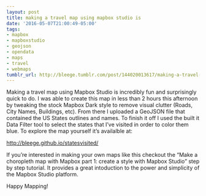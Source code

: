 ```yaml
---
layout: post
title: making a travel map using mapbox studio is
date: '2016-05-07T21:00:49-05:00'
tags:
- mapbox
- mapboxstudio
- geojson
- opendata
- maps
- travel
- webmaps
tumblr_url: http://bleege.tumblr.com/post/144020013617/making-a-travel-map-using-mapbox-studio-is
---
```

Making a travel map using Mapbox Studio is incredibly fun and surprisingly quick to do.  I was able to create this map in less than 2 hours this afternoon by tweaking the stock Mapbox Dark style to remove visual clutter (Roads, City Names, Buildings, etc).  From there I uploaded a GeoJSON file that contained the US States outlines and names.  To finish it off I used the built it Data Filter tool to select the states that I’ve visited in order to color them blue.  To explore the map yourself it’s availalble at:

http://bleege.github.io/statesvisited/

If you’re interested in making your own maps like this checkout the “Make a choropleth map with Mapbox part 1: create a style with Mapbox Studio” step by step tutorial.  It provides a great intoduction to the power and simplicity of the Mapbox Studio platform.

Happy Mapping!
